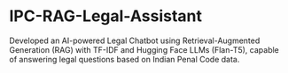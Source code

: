 # IPC-RAG-Legal-Assistant
Developed an AI-powered Legal Chatbot using Retrieval-Augmented Generation (RAG) with TF-IDF and Hugging Face LLMs (Flan-T5), capable of answering legal questions based on Indian Penal Code data.
